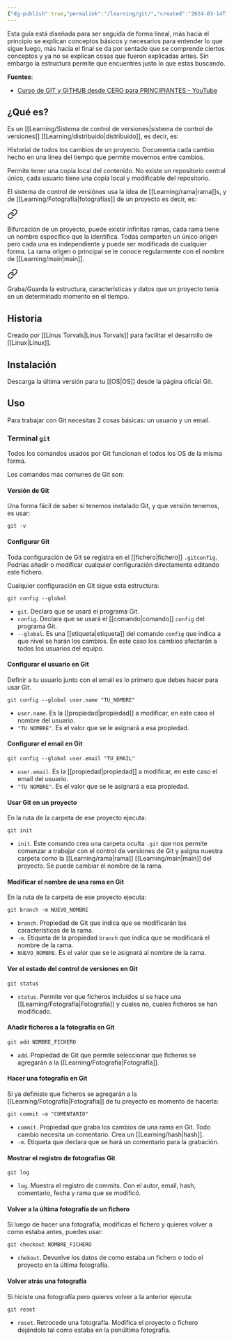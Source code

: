 ```yaml
---
{"dg-publish":true,"permalink":"/learning/git/","created":"2024-03-14T13:56","updated":"2024-03-14T15:43"}
---
```


Esta guía está diseñada para ser seguida de forma lineal, más hacia el principio se explican conceptos básicos y necesarios para entender lo que sigue luego, más hacia el final se da por sentado que se comprende ciertos conceptos y ya no se explican cosas que fueron explicadas antes. Sin embargo la estructura permite que encuentres justo lo que estas buscando.

**Fuentes**: 
- [Curso de GIT y GITHUB desde CERO para PRINCIPIANTES - YouTube](https://youtube.com/watch?v=3GymExBkKjE)
## ¿Qué es?
Es un [[Learning/Sistema de control de versiones\|sistema de control de versiones]] [[Learning/distribuido\|distribuido]], es decir, es:

<div class="transclusion internal-embed is-loaded"><div class="markdown-embed">



Historial de todos los cambios de un proyecto. Documenta cada cambio hecho en una linea del tiempo que permite movernos entre cambios. 

</div></div>


<div class="transclusion internal-embed is-loaded"><div class="markdown-embed">



Permite tener una copia local del contenido. No existe un repositorio central único, cada usuario tiene una copia local y modificable del repositorio. 

</div></div>


El sistema de control de versiónes usa la idea de [[Learning/rama\|rama]]s, y de [[Learning/Fotografía\|fotografías]] de un proyecto es decir, es:

<div class="transclusion internal-embed is-loaded"><a class="markdown-embed-link" href="/learning/rama/#200880" aria-label="Open link"><svg xmlns="http://www.w3.org/2000/svg" width="24" height="24" viewBox="0 0 24 24" fill="none" stroke="currentColor" stroke-width="2" stroke-linecap="round" stroke-linejoin="round" class="svg-icon lucide-link"><path d="M10 13a5 5 0 0 0 7.54.54l3-3a5 5 0 0 0-7.07-7.07l-1.72 1.71"></path><path d="M14 11a5 5 0 0 0-7.54-.54l-3 3a5 5 0 0 0 7.07 7.07l1.71-1.71"></path></svg></a><div class="markdown-embed">



Bifurcación de un proyecto, puede existir infinitas ramas, cada rama tiene un nombre específico que la identifica. Todas comparten un único origen pero cada una es independiente y puede ser modificada de cualquier forma. La rama origen o principal se le conoce regularmente con el nombre de [[Learning/main\|main]]. 

</div></div>


<div class="transclusion internal-embed is-loaded"><a class="markdown-embed-link" href="/learning/fotografia/#3dcda9" aria-label="Open link"><svg xmlns="http://www.w3.org/2000/svg" width="24" height="24" viewBox="0 0 24 24" fill="none" stroke="currentColor" stroke-width="2" stroke-linecap="round" stroke-linejoin="round" class="svg-icon lucide-link"><path d="M10 13a5 5 0 0 0 7.54.54l3-3a5 5 0 0 0-7.07-7.07l-1.72 1.71"></path><path d="M14 11a5 5 0 0 0-7.54-.54l-3 3a5 5 0 0 0 7.07 7.07l1.71-1.71"></path></svg></a><div class="markdown-embed">



Graba/Guarda la estructura, características y datos que un proyecto tenía en un determinado momento en el tiempo. 

</div></div>



## Historia
Creado por [[Linus Torvals\|Linus Torvals]] para facilitar el desarrollo de [[Linux\|Linux]].

## Instalación
Descarga la última versión para tu [[OS\|OS]] desde la página oficial Git.

## Uso
Para trabajar con Git necesitas 2 cosas básicas: un usuario y un email.
### Terminal `git`
Todos los comandos usados por Git funcionan el todos los OS de la misma forma. 

Los comandos más comunes de Git son:

#### Versión de Git
Una forma fácil de saber si tenemos instalado Git, y que versión tenemos, es usar:
```shell
git -v
```

#### Configurar Git
Toda configuración de Git se registra en el [[fichero\|fichero]] `.gitconfig`. Podrías añadir o modificar cualquier configuración directamente editando este fichero.

Cualquier configuración en Git sigue esta estructura:
```shell
git config --global
```
- `git`. Declara que se usará el programa Git.
- `config`. Declara que se usará el [[comando\|comando]] `config` del programa Git.
- `--global`. Es una [[etiqueta\|etiqueta]] del comando `config` que indica a que nivel se harán los cambios. En este caso los cambios afectarán a todos los usuarios del equipo.

#### Configurar el usuario en Git
Definir a tu usuario junto con el email es lo primero que debes hacer para usar Git.
```shell
git config --global user.name "TU_NOMBRE"
```
- `user.name`. Es la [[propiedad\|propiedad]] a modificar, en este caso el nombre del usuario.
- `"TU NOMBRE"`. Es el valor que se le asignará a esa propiedad.

#### Configurar el email en Git
```shell
git config --global user.email "TU_EMAIL"
```
- `user.email`. Es la [[propiedad\|propiedad]] a modificar, en este caso el email del usuario.
- `"TU NOMBRE"`. Es el valor que se le asignará a esa propiedad.

#### Usar Git en un proyecto
En la ruta de la carpeta de ese proyecto ejecuta:
```shell
git init
```
- `init`. Este comando crea una carpeta oculta `.git` que nos permite comenzar a trabajar con el control de versiones de Git y asigna nuestra carpeta como la [[Learning/rama\|rama]] [[Learning/main\|main]] del proyecto. Se puede cambiar el nombre de la rama.

#### Modificar el nombre de una rama en Git
En la ruta de la carpeta de ese proyecto ejecuta:
```shell
git branch -m NUEVO_NOMBRE
```
- `branch`. Propiedad de Git que indica que se modificarán las características de la rama.
- `-m`. Etiqueta de la propiedad `branch` que indica que se modificará el nombre de la rama.
- `NUEVO_NOMBRE`. Es el valor que se le asignará al nombre de la rama. 

#### Ver el estado del control de versiones en Git
```shell
git status
```
- `status`. Permite ver que ficheros incluidos si se hace una [[Learning/Fotografía\|Fotografía]] y cuales no, cuales ficheros se han modificado.

#### Añadir ficheros a la fotografía en Git
```shell
git add NOMBRE_FICHERO
```
- `add`. Propiedad de Git que permite seleccionar que ficheros se agregarán a la [[Learning/Fotografía\|Fotografía]].

#### Hacer una fotografía en Git
Si ya definiste que ficheros se agregarán a la [[Learning/Fotografía\|Fotografía]] de tu proyecto es momento de hacerla:
```shell
git commit -m "COMENTARIO"
```
- `commit`. Propiedad que graba los cambios de una rama en Git. Todo cambio necesita un comentario. Crea un [[Learning/hash\|hash]].
- `-m`. Etiqueta que declara que se hará un comentario para la grabación.

#### Mostrar el registro de fotografías Git
```shell
git log
```
- `log`. Muestra el registro de commits. Con el autor, email, hash, comentario, fecha y rama que se modificó.

#### Volver a la última fotografía de un fichero
Si luego de hacer una fotografía, modificas el fichero y quieres volver a como estaba antes, puedes usar:
```shell
git checkout NOMBRE_FICHERO
```
- `chekout`. Devuelve los datos de como estaba un fichero o todo el proyecto en la última fotografía.

#### Volver atrás una fotografía
Si hiciste una fotografía pero quieres volver a la anterior ejecuta:
```shell
git reset
```
- `reset`. Retrocede una fotografía. Modifica el proyecto o fichero dejándolo tal como estaba en la penúltima fotografía.

